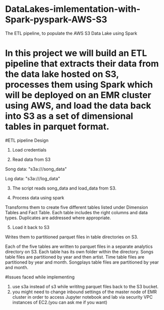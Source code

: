 # DataLakes-imlementation-with-Spark-pyspark-AWS-S3
The ETL pipeline, to populate the AWS S3 Data Lake using Spark
# In this project we will build an ETL pipeline that extracts their data from the data lake hosted on S3, processes them using Spark which will be deployed on an EMR cluster using AWS, and load the data back into S3 as a set of dimensional tables in parquet format.
#ETL pipeline Design
1. Load credentials

2. Read data from S3

Song data: "s3a://<S3 bucket name>/song_data"
  
Log data: "s3a://<S3 bucket name>/log_data"

3. The script reads song_data and load_data from S3.

4. Process data using spark

Transforms them to create five different tables listed under Dimension Tables and Fact Table. Each table includes the right columns and data types. Duplicates are addressed where appropriate.

5. Load it back to S3

Writes them to partitioned parquet files in table directories on S3.

Each of the five tables are written to parquet files in a separate analytics directory on S3. Each table has its own folder within the directory. Songs table files are partitioned by year and then artist. Time table files are partitioned by year and month. Songplays table files are partitioned by year and month.
  
#Issues faced while implementing
  1. use s3a instead of s3 while writitng parquet files back to the S3 bucket.
  2. you might need to change inbound settings of the master node of EMR cluster in order to access Jupyter notebook and lab via security VPC instances of EC2.(you can ask me if you want)
  
